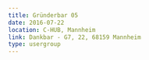 ```yaml
---
title: Gründerbar 05
date: 2016-07-22
location: C-HUB, Mannheim
link: Dankbar - G7, 22, 68159 Mannheim
type: usergroup
---
```

